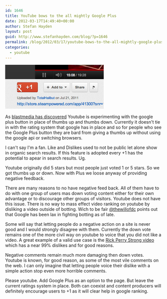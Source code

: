 ```yaml
---
id: 1646
title: YouTube bows to the all mightly Google Plus
date: 2012-03-17T14:49:40+00:00
author: Stefan Hayden
layout: post
guid: http://www.stefanhayden.com/blog/?p=1646
permalink: /blog/2012/03/17/youtube-bows-to-the-all-mightly-google-plus/
categories:
  - youtube
---
```

<img src="/wp-content/uploads/2012/03/Screen-shot-2012-03-17-at-1.43.05-PM.png" alt="" title="Screen shot 2012-03-17 at 1.43.05 PM" width="317" height="141" class="alignleft size-full wp-image-1647" />

As <a href="http://www.blastmedia.com/blog/2012/03/16/youtube-button-replaced-google-1-share-button/">blastmedia has discovered</a> Youtube is experimenting with the google plus button in place of thumbs up and thumbs down. Currently it doesn't tie in with the rating system that google has in place and so for people who see the Google Plus button they are bard from giving a thumbs up without using the google api or switching browsers.

I can't say I'm a fan. Like and Dislikes used to not be public let alone show in organic search results. If this feature is adopted every +1 has the potential to apear in search results. Ug.

Youtube originally did 5 stars but most people just voted 1 or 5 stars. So we got thumbs up or down. Now with Plus we loose anyway of providing negative feedback.

There are many reasons to no have negative feed back. All of them have to do with one group of users mas down voting content either for their own advantage or to discourage other groups of visitors. Youtube does not have this issue. There is no way to mass effect video ranking on youtube by disliking a video outside of botting. Wich to be fair <a href="http://www.youtube.com/watch?v=Sr-rxcO7O_E">@thewillofdc</a> points out that Google has been lax in fighting botting as of late.

Some will say that letting people do a negative action on a site is never good and I would strongly disagree with them. Currently the down vote remains one of the more civil way on youtube to voice that you did not like a video. A great example of a valid use case is the <a href="http://www.youtube.com/watch?v=0PAJNntoRgA">Rick Perry Strong video</a> which has a near 99% dislikes and for good reasons.

Negative comments remain much more damaging then down votes. Youtube is known, for good reason, as some of the most vile comments on the web. I can only imagine that letting people voice their dislike with a simple action stop even more horrible comments.

Please youtube. Add Google Plus as an option to the page. But leave the current ratings system in place. Both can coexist and content producers will definitely encourage users to +1 as it will clear help in google ranking. 